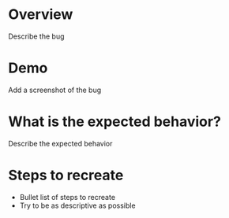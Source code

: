 # Overview

Describe the bug

# Demo

Add a screenshot of the bug

# What is the expected behavior?

Describe the expected behavior

# Steps to recreate

- Bullet list of steps to recreate
- Try to be as descriptive as possible